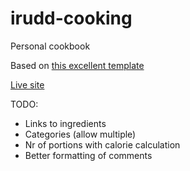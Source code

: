# irudd-cooking
Personal cookbook

Based on [this excellent template](https://github.com/jraleman/recipe-book-html-template)

[Live site](https://cooking.irudd.se)

TODO:
- Links to ingredients
- Categories (allow multiple)
- Nr of portions with calorie calculation
- Better formatting of comments

